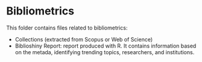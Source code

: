 # Bibliometrics

This folder contains files related to bibliometrics:
- Collections (extracted from Scopus or Web of Science)
- Biblioshiny Report: report produced with R. It contains information based on the metada, identifying trending topics, researchers, and institutions.
